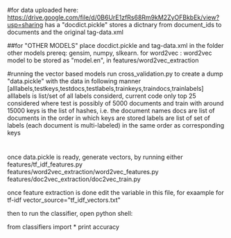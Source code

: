 #for data
uploaded here:
https://drive.google.com/file/d/0B6UrE1zfRs68Rm9kM2ZyOFBkbEk/view?usp=sharing
has a "docdict.pickle" stores a dictnary from document_ids to documents
and the original tag-data.xml

##for "OTHER MODELS"
place docdict.pickle and tag-data.xml in the folder other models
prereq: gensim, numpy, slkearn.
	for word2vec : word2vec model to be stored as "model.en", in features/word2vec_extraction
	
#running the vector based models
run cross_validation.py to create a dump "data.pickle" with the data in following manner
[alllabels,testkeys,testdocs,testlabels,trainkeys,traindocs,trainlabels] 
alllabels is list/set of all labels considerd, current code only top 25 considered
where test is possibly of 5000 documents and train with around 15000
keys is the list of hashes, i.e.  the document names
docs are list of documents in the order in which keys are stored
labels are list of set of labels (each document is multi-labeled) in the same order as corresponding keys

#
once data.pickle is ready, generate vectors, by running either 
features/tf_idf_features.py
features/word2vec_extraction/word2vec_features.py
features/doc2vec_extraction/doc2vec_train.py

once feature extraction is done 
edit the variable in this file, for exaample for tf-idf
	vector_source="tf_idf_vectors.txt"

then to run the classifier, open python shell:

from classifiers import *
print accuracy

